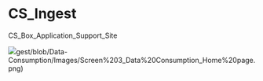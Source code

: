 # CS_Ingest
CS_Box_Application_Support_Site

![](https://github.com/vldasika/CS_In)gest/blob/Data-Consumption/Images/Screen%203_Data%20Consumption_Home%20page.png)
